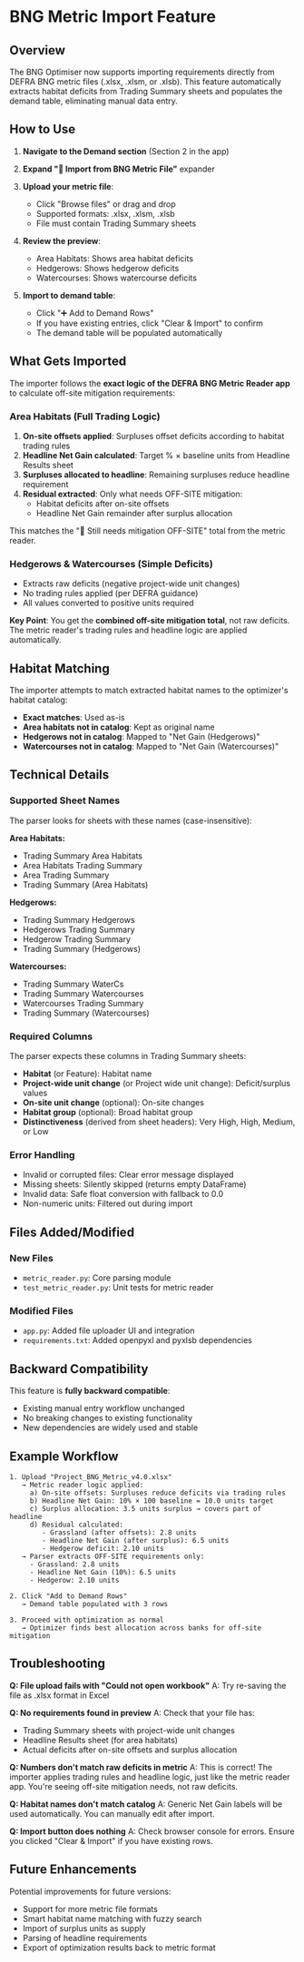 # BNG Metric Import Feature

## Overview

The BNG Optimiser now supports importing requirements directly from DEFRA BNG metric files (.xlsx, .xlsm, or .xlsb). This feature automatically extracts habitat deficits from Trading Summary sheets and populates the demand table, eliminating manual data entry.

## How to Use

1. **Navigate to the Demand section** (Section 2 in the app)

2. **Expand "📄 Import from BNG Metric File"** expander

3. **Upload your metric file**:
   - Click "Browse files" or drag and drop
   - Supported formats: .xlsx, .xlsm, .xlsb
   - File must contain Trading Summary sheets

4. **Review the preview**:
   - Area Habitats: Shows area habitat deficits
   - Hedgerows: Shows hedgerow deficits  
   - Watercourses: Shows watercourse deficits

5. **Import to demand table**:
   - Click "➕ Add to Demand Rows"
   - If you have existing entries, click "Clear & Import" to confirm
   - The demand table will be populated automatically

## What Gets Imported

The importer follows the **exact logic of the DEFRA BNG Metric Reader app** to calculate off-site mitigation requirements:

### Area Habitats (Full Trading Logic)
1. **On-site offsets applied**: Surpluses offset deficits according to habitat trading rules
2. **Headline Net Gain calculated**: Target % × baseline units from Headline Results sheet
3. **Surpluses allocated to headline**: Remaining surpluses reduce headline requirement
4. **Residual extracted**: Only what needs OFF-SITE mitigation:
   - Habitat deficits after on-site offsets
   - Headline Net Gain remainder after surplus allocation

This matches the "🧮 Still needs mitigation OFF-SITE" total from the metric reader.

### Hedgerows & Watercourses (Simple Deficits)
- Extracts raw deficits (negative project-wide unit changes)
- No trading rules applied (per DEFRA guidance)
- All values converted to positive units required

**Key Point**: You get the **combined off-site mitigation total**, not raw deficits. The metric reader's trading rules and headline logic are applied automatically.

## Habitat Matching

The importer attempts to match extracted habitat names to the optimizer's habitat catalog:

- **Exact matches**: Used as-is
- **Area habitats not in catalog**: Kept as original name
- **Hedgerows not in catalog**: Mapped to "Net Gain (Hedgerows)"
- **Watercourses not in catalog**: Mapped to "Net Gain (Watercourses)"

## Technical Details

### Supported Sheet Names

The parser looks for sheets with these names (case-insensitive):

**Area Habitats:**
- Trading Summary Area Habitats
- Area Habitats Trading Summary
- Area Trading Summary
- Trading Summary (Area Habitats)

**Hedgerows:**
- Trading Summary Hedgerows
- Hedgerows Trading Summary
- Hedgerow Trading Summary
- Trading Summary (Hedgerows)

**Watercourses:**
- Trading Summary WaterCs
- Trading Summary Watercourses
- Watercourses Trading Summary
- Trading Summary (Watercourses)

### Required Columns

The parser expects these columns in Trading Summary sheets:
- **Habitat** (or Feature): Habitat name
- **Project-wide unit change** (or Project wide unit change): Deficit/surplus values
- **On-site unit change** (optional): On-site changes
- **Habitat group** (optional): Broad habitat group
- **Distinctiveness** (derived from sheet headers): Very High, High, Medium, or Low

### Error Handling

- Invalid or corrupted files: Clear error message displayed
- Missing sheets: Silently skipped (returns empty DataFrame)
- Invalid data: Safe float conversion with fallback to 0.0
- Non-numeric units: Filtered out during import

## Files Added/Modified

### New Files
- `metric_reader.py`: Core parsing module
- `test_metric_reader.py`: Unit tests for metric reader

### Modified Files
- `app.py`: Added file uploader UI and integration
- `requirements.txt`: Added openpyxl and pyxlsb dependencies

## Backward Compatibility

This feature is **fully backward compatible**:
- Existing manual entry workflow unchanged
- No breaking changes to existing functionality
- New dependencies are widely used and stable

## Example Workflow

```
1. Upload "Project_BNG_Metric_v4.0.xlsx"
   → Metric reader logic applied:
     a) On-site offsets: Surpluses reduce deficits via trading rules
     b) Headline Net Gain: 10% × 100 baseline = 10.0 units target
     c) Surplus allocation: 3.5 units surplus → covers part of headline
     d) Residual calculated:
        - Grassland (after offsets): 2.8 units
        - Headline Net Gain (after surplus): 6.5 units
        - Hedgerow deficit: 2.10 units
   → Parser extracts OFF-SITE requirements only:
     - Grassland: 2.8 units
     - Headline Net Gain (10%): 6.5 units  
     - Hedgerow: 2.10 units

2. Click "Add to Demand Rows"
   → Demand table populated with 3 rows

3. Proceed with optimization as normal
   → Optimizer finds best allocation across banks for off-site mitigation
```

## Troubleshooting

**Q: File upload fails with "Could not open workbook"**
A: Try re-saving the file as .xlsx format in Excel

**Q: No requirements found in preview**
A: Check that your file has:
   - Trading Summary sheets with project-wide unit changes
   - Headline Results sheet (for area habitats)
   - Actual deficits after on-site offsets and surplus allocation

**Q: Numbers don't match raw deficits in metric**
A: This is correct! The importer applies trading rules and headline logic, just like the metric reader app. You're seeing off-site mitigation needs, not raw deficits.

**Q: Habitat names don't match catalog**
A: Generic Net Gain labels will be used automatically. You can manually edit after import.

**Q: Import button does nothing**
A: Check browser console for errors. Ensure you clicked "Clear & Import" if you have existing rows.

## Future Enhancements

Potential improvements for future versions:
- Support for more metric file formats
- Smart habitat name matching with fuzzy search
- Import of surplus units as supply
- Parsing of headline requirements
- Export of optimization results back to metric format
